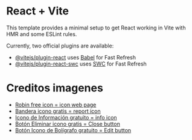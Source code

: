 # React + Vite

This template provides a minimal setup to get React working in Vite with HMR and some ESLint rules.

Currently, two official plugins are available:

- [@vitejs/plugin-react](https://github.com/vitejs/vite-plugin-react/blob/main/packages/plugin-react/README.md) uses [Babel](https://babeljs.io/) for Fast Refresh
- [@vitejs/plugin-react-swc](https://github.com/vitejs/vite-plugin-react-swc) uses [SWC](https://swc.rs/) for Fast Refresh

# Creditos imagenes

- [Robin free icon = icon web page](https://www.flaticon.com/free-icon/robin_1230870?term=bird&page=1&position=7&origin=search&related_id=1230870)
- [Bandera icono gratis = report icon](https://www.flaticon.es/icono-gratis/bandera_11367781?term=bandera+roja&page=1&position=2&origin=search&related_id=11367781)
- [Icono de Información gratuito = info icon](https://www.flaticon.es/icono-gratis/informacion_9796381?term=info&page=1&position=24&origin=search&related_id=9796381)
- [Botón Eliminar icono gratis = Close button](https://www.flaticon.es/icono-gratis/boton-eliminar_5974771?term=x&page=1&position=5&origin=search&related_id=5974771)
- [Botón Icono de Bolígrafo gratuito = Edit button](https://www.flaticon.es/icono-gratis/boligrafo_10336461?term=edit&page=1&position=72&origin=search&related_id=10336461)
